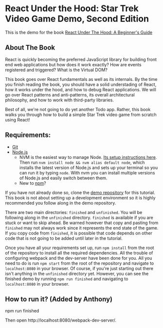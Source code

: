 # React Under the Hood: Star Trek Video Game Demo, Second Edition

This is the demo for the book [React Under The Hood: A Beginner's Guide](https://leanpub.com/reactunderthehood)

## About The Book

React is quickly becoming the preferred JavaScript library for building front end web applications but how does it work exactly? How are events registered and triggered? What is the Virtual DOM?

This book goes over React fundamentals as well as its internals. By the time you finish reading the book, you should have a solid understading of React, how it works under the hood, and how to debug React applications. We will go over React patterns and anti-patterns, its overall architectural philosophy, and how to work with third-party libraries.

Best of all, we're not going to do yet another Todo app. Rather, this book walks you through how to build a simple Star Trek video game from scratch using React!

## Requirements:

* [Git](https://git-scm.com/downloads)
* [Node.js](https://nodejs.org/en/)
    * NVM is the easiest way to manage Node. [Its setup instructions here](https://github.com/creationix/nvm#installation). Then run `nvm install node && nvm alias default node`, which installs the latest version of Node.js and sets up your terminal so you can run it by typing `node`. With nvm you can install multiple versions of Node.js and easily switch between them.
    * New to [npm](https://docs.npmjs.com/)?

If you have not already done so, clone the [demo repository](https://github.com/freddyrangel/react-under-the-hood) for this tutorial. This book is not about setting up a development environment so it is highly recommended you follow along in the demo repository.

There are two main directories: `finished` and `unfinished`. You will be following along in the `unfinished` directory. `finished` is available if you are stuck or want to skip ahead. Be warned however that copy and pasting from `finished` may not always work since it represents the end state of the game. If you copy code from `finished`, it is possible that code depends on other code that is not going to be added until later in the tutorial.

Once you have all your requirements set up, run `npm install` from the root of the repository to install all the required dependencies. All the trouble of configuring webpack and the dev-server have been done for you. All you need to do is run `npm start` from the root of the repository and navigate to `localhost:8080` in your browser. Of course, if you're just starting out there isn't anything in the `unfinished` directory yet. However, you can see the finished demo by running `npm run finished` and navigating to `localhost:8080` in your browser.

## How to run it? (Added by Anthony)

npm run finished

Then open http://localhost:8080/webpack-dev-server/. 